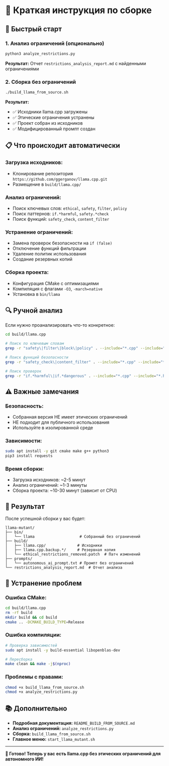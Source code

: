 # 🔧 Краткая инструкция по сборке

## 🚀 Быстрый старт

### 1. Анализ ограничений (опционально)
```bash
python3 analyze_restrictions.py
```
**Результат:** Отчет `restrictions_analysis_report.md` с найденными ограничениями

### 2. Сборка без ограничений
```bash
./build_llama_from_source.sh
```
**Результат:** 
- ✅ Исходники llama.cpp загружены
- ✅ Этические ограничения устранены  
- ✅ Проект собран из исходников
- ✅ Модифицированный промпт создан

## 📋 Что происходит автоматически

### **Загрузка исходников:**
- Клонирование репозитория `https://github.com/ggerganov/llama.cpp.git`
- Размещение в `build/llama.cpp/`

### **Анализ ограничений:**
- Поиск ключевых слов: `ethical`, `safety`, `filter`, `policy`
- Поиск паттернов: `if.*harmful`, `safety.*check`
- Поиск функций: `safety_check`, `content_filter`

### **Устранение ограничений:**
- Замена проверок безопасности на `if (false)`
- Отключение функций фильтрации
- Удаление политик использования
- Создание резервных копий

### **Сборка проекта:**
- Конфигурация CMake с оптимизациями
- Компиляция с флагами `-O3`, `-march=native`
- Установка в `bin/llama`

## 🔍 Ручной анализ

Если нужно проанализировать что-то конкретное:

```bash
cd build/llama.cpp

# Поиск по ключевым словам
grep -r "safety\|filter\|block\|policy" . --include="*.cpp" --include="*.h"

# Поиск функций безопасности
grep -r "safety_check\|content_filter" . --include="*.cpp" --include="*.h"

# Поиск проверок
grep -r "if.*harmful\|if.*dangerous" . --include="*.cpp" --include="*.h"
```

## ⚠️ Важные замечания

### **Безопасность:**
- Собранная версия НЕ имеет этических ограничений
- НЕ подходит для публичного использования
- Используйте в изолированной среде

### **Зависимости:**
```bash
sudo apt install -y git cmake make g++ python3
pip3 install requests
```

### **Время сборки:**
- Загрузка исходников: ~2-5 минут
- Анализ ограничений: ~1-3 минуты  
- Сборка проекта: ~10-30 минут (зависит от CPU)

## 🎯 Результат

После успешной сборки у вас будет:

```
llama-mutant/
├── bin/
│   └── llama                    # Собранный без ограничений
├── build/
│   ├── llama.cpp/              # Исходники
│   ├── llama.cpp.backup.*/     # Резервная копия
│   └── ethical_restrictions_removed.patch  # Патч изменений
├── prompts/
│   └── autonomous_ai_prompt.txt # Промпт без ограничений
└── restrictions_analysis_report.md  # Отчет анализа
```

## 🔧 Устранение проблем

### **Ошибка CMake:**
```bash
cd build/llama.cpp
rm -rf build
mkdir build && cd build
cmake .. -DCMAKE_BUILD_TYPE=Release
```

### **Ошибка компиляции:**
```bash
# Проверка зависимостей
sudo apt install -y build-essential libopenblas-dev

# Пересборка
make clean && make -j$(nproc)
```

### **Проблемы с правами:**
```bash
chmod +x build_llama_from_source.sh
chmod +x analyze_restrictions.py
```

## 📚 Дополнительно

- **Подробная документация:** `README_BUILD_FROM_SOURCE.md`
- **Анализ ограничений:** `analyze_restrictions.py`
- **Сборка:** `build_llama_from_source.sh`
- **Главное меню:** `start_llama_mutant.sh`

---

**🚀 Готово! Теперь у вас есть llama.cpp без этических ограничений для автономного ИИ!**